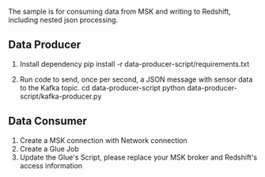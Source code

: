 The sample is for consuming data from MSK and writing to Redshift, including nested json processing.


## Data Producer
1. Install dependency
pip install -r data-producer-script/requirements.txt

2. Run code to send, once per second, a JSON message with sensor data to the Kafka topic.
cd data-producer-script
python data-producer-script/kafka-producer.py

## Data Consumer 
1. Create a MSK connection with Network connection 
2. Create a Glue Job 
3. Update the Glue's Script, please replace your MSK broker and Redshift's access information



